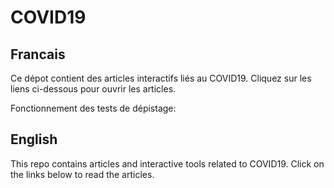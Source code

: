 # COVID19

## Francais

Ce dépot contient des articles interactifs liés au COVID19. Cliquez sur les
liens ci-dessous pour ouvrir les articles.

Fonctionnement des tests de dépistage:

## English

This repo contains articles and interactive tools related to COVID19. Click
on the links below to read the articles.
